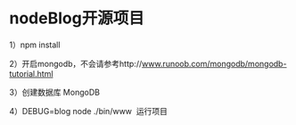 # nodeBlog开源项目

1）npm install

2）开启mongodb，不会请参考http://www.runoob.com/mongodb/mongodb-tutorial.html

3）创建数据库 MongoDB

4）DEBUG=blog node ./bin/www  运行项目
